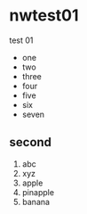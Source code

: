 # nwtest01

test 01

- one
- two
- three
- four
- five
- six
- seven

## second 

1. abc
1. xyz
1. apple
2. pinapple
3. banana

